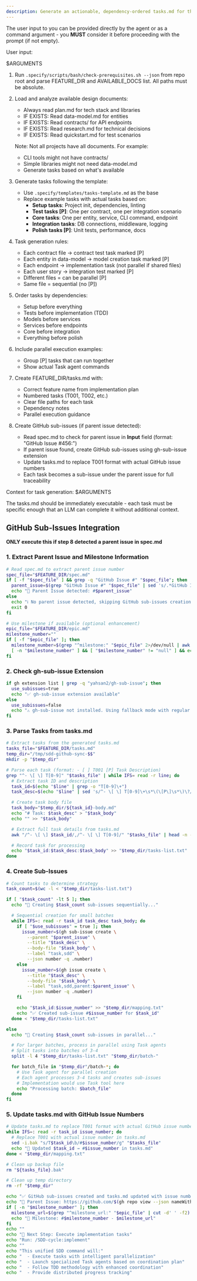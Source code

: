 ```yaml
---
description: Generate an actionable, dependency-ordered tasks.md for the feature based on available design artifacts.
---
```


The user input to you can be provided directly by the agent or as a command argument - you **MUST** consider it before proceeding with the prompt (if not empty).

User input:

$ARGUMENTS

1. Run `.specify/scripts/bash/check-prerequisites.sh --json` from repo root and parse FEATURE_DIR and AVAILABLE_DOCS list. All paths must be absolute.
2. Load and analyze available design documents:
   - Always read plan.md for tech stack and libraries
   - IF EXISTS: Read data-model.md for entities
   - IF EXISTS: Read contracts/ for API endpoints
   - IF EXISTS: Read research.md for technical decisions
   - IF EXISTS: Read quickstart.md for test scenarios

   Note: Not all projects have all documents. For example:
   - CLI tools might not have contracts/
   - Simple libraries might not need data-model.md
   - Generate tasks based on what's available

3. Generate tasks following the template:
   - Use `.specify/templates/tasks-template.md` as the base
   - Replace example tasks with actual tasks based on:
     - **Setup tasks**: Project init, dependencies, linting
     - **Test tasks [P]**: One per contract, one per integration scenario
     - **Core tasks**: One per entity, service, CLI command, endpoint
     - **Integration tasks**: DB connections, middleware, logging
     - **Polish tasks [P]**: Unit tests, performance, docs

4. Task generation rules:
   - Each contract file → contract test task marked [P]
   - Each entity in data-model → model creation task marked [P]
   - Each endpoint → implementation task (not parallel if shared files)
   - Each user story → integration test marked [P]
   - Different files = can be parallel [P]
   - Same file = sequential (no [P])

5. Order tasks by dependencies:
   - Setup before everything
   - Tests before implementation (TDD)
   - Models before services
   - Services before endpoints
   - Core before integration
   - Everything before polish

6. Include parallel execution examples:
   - Group [P] tasks that can run together
   - Show actual Task agent commands

7. Create FEATURE_DIR/tasks.md with:
   - Correct feature name from implementation plan
   - Numbered tasks (T001, T002, etc.)
   - Clear file paths for each task
   - Dependency notes
   - Parallel execution guidance

8. Create GitHub sub-issues (if parent issue detected):
   - Read spec.md to check for parent issue in **Input** field (format: "GitHub Issue #456:")
   - If parent issue found, create GitHub sub-issues using gh-sub-issue extension
   - Update tasks.md to replace T001 format with actual GitHub issue numbers
   - Each task becomes a sub-issue under the parent issue for full traceability

Context for task generation: $ARGUMENTS

The tasks.md should be immediately executable - each task must be specific enough that an LLM can complete it without additional context.

## GitHub Sub-Issues Integration

**ONLY execute this if step 8 detected a parent issue in spec.md**

### 1. Extract Parent Issue and Milestone Information

```bash
# Read spec.md to extract parent issue number
spec_file="$FEATURE_DIR/spec.md"
if [ -f "$spec_file" ] && grep -q "GitHub Issue #" "$spec_file"; then
  parent_issue=$(grep "GitHub Issue #" "$spec_file" | sed 's/.*GitHub Issue #\([0-9]\+\).*/\1/')
  echo "📝 Parent Issue detected: #$parent_issue"
else
  echo "ℹ️ No parent issue detected, skipping GitHub sub-issues creation"
  exit 0
fi

# Use milestone if available (optional enhancement)
epic_file="$FEATURE_DIR/epic.md"
milestone_number=""
if [ -f "$epic_file" ]; then
  milestone_number=$(grep "^milestone:" "$epic_file" 2>/dev/null | awk '{print $2}')
  [ -n "$milestone_number" ] && [ "$milestone_number" != "null" ] && echo "📝 Using milestone: #$milestone_number"
fi
```

### 2. Check gh-sub-issue Extension

```bash
if gh extension list | grep -q "yahsan2/gh-sub-issue"; then
  use_subissues=true
  echo "✅ gh-sub-issue extension available"
else
  use_subissues=false
  echo "⚠️ gh-sub-issue not installed. Using fallback mode with regular issues."
fi
```

### 3. Parse Tasks from tasks.md

```bash
# Extract tasks from the generated tasks.md
tasks_file="$FEATURE_DIR/tasks.md"
temp_dir="/tmp/sdd-github-sync-$$"
mkdir -p "$temp_dir"

# Parse each task (format: - [ ] T001 [P] Task Description)
grep "^- \[ \] T[0-9]" "$tasks_file" | while IFS= read -r line; do
  # Extract task ID and description
  task_id=$(echo "$line" | grep -o "T[0-9]\+")
  task_desc=$(echo "$line" | sed 's/^- \[ \] T[0-9]\+\s*\(\[P\]\s*\)\?//')

  # Create task body file
  task_body="$temp_dir/${task_id}-body.md"
  echo "# Task: $task_desc" > "$task_body"
  echo "" >> "$task_body"

  # Extract full task details from tasks.md
  awk "/^- \[ \] $task_id/,/^- \[ \] T[0-9]/" "$tasks_file" | head -n -1 >> "$task_body"

  # Record task for processing
  echo "$task_id:$task_desc:$task_body" >> "$temp_dir/tasks-list.txt"
done
```

### 4. Create Sub-Issues

```bash
# Count tasks to determine strategy
task_count=$(wc -l < "$temp_dir/tasks-list.txt")

if [ "$task_count" -lt 5 ]; then
  echo "📝 Creating $task_count sub-issues sequentially..."

  # Sequential creation for small batches
  while IFS=: read -r task_id task_desc task_body; do
    if [ "$use_subissues" = true ]; then
      issue_number=$(gh sub-issue create \
        --parent "$parent_issue" \
        --title "$task_desc" \
        --body-file "$task_body" \
        --label "task,sdd" \
        --json number -q .number)
    else
      issue_number=$(gh issue create \
        --title "$task_desc" \
        --body-file "$task_body" \
        --label "task,sdd,parent:$parent_issue" \
        --json number -q .number)
    fi

    echo "$task_id:$issue_number" >> "$temp_dir/mapping.txt"
    echo "✅ Created sub-issue #$issue_number for $task_id"
  done < "$temp_dir/tasks-list.txt"

else
  echo "📝 Creating $task_count sub-issues in parallel..."

  # For larger batches, process in parallel using Task agents
  # Split tasks into batches of 3-4
  split -l 4 "$temp_dir/tasks-list.txt" "$temp_dir/batch-"

  for batch_file in "$temp_dir"/batch-*; do
    # Use Task agent for parallel creation
    # Each agent processes 3-4 tasks and creates sub-issues
    # Implementation would use Task tool here
    echo "Processing batch: $batch_file"
  done
fi
```

### 5. Update tasks.md with GitHub Issue Numbers

```bash
# Update tasks.md to replace T001 format with actual GitHub issue numbers
while IFS=: read -r task_id issue_number; do
  # Replace T001 with actual issue number in tasks.md
  sed -i.bak "s/T$task_id\b/#$issue_number/g" "$tasks_file"
  echo "📝 Updated $task_id → #$issue_number in tasks.md"
done < "$temp_dir/mapping.txt"

# Clean up backup file
rm "${tasks_file}.bak"

# Clean up temp directory
rm -rf "$temp_dir"

echo "✅ GitHub sub-issues created and tasks.md updated with issue numbers"
echo "🔗 Parent Issue: https://github.com/$(gh repo view --json nameWithOwner -q .nameWithOwner)/issues/$parent_issue"
if [ -n "$milestone_number" ]; then
  milestone_url=$(grep "^milestone_url:" "$epic_file" | cut -d' ' -f2)
  echo "🎯 Milestone: #$milestone_number - $milestone_url"
fi
echo ""
echo "🚀 Next Step: Execute implementation tasks"
echo "Run: /SDD-cycle:implement"
echo ""
echo "This unified SDD command will:"
echo "  - Execute tasks with intelligent parallelization"
echo "  - Launch specialized Task agents based on coordination plan"
echo "  - Follow TDD methodology with enhanced coordination"
echo "  - Provide distributed progress tracking"
```
